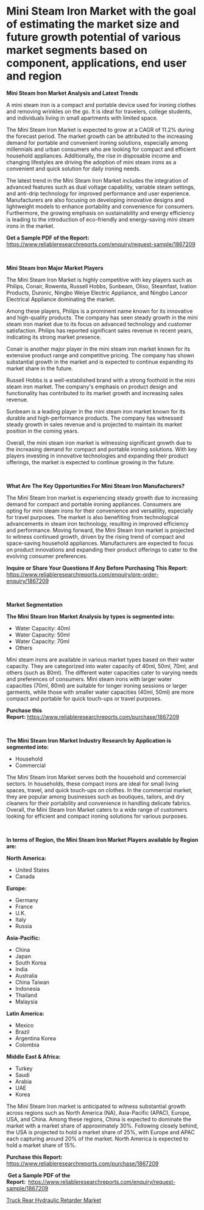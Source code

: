<p><h1>Mini Steam Iron Market with the goal of estimating the market size and future growth potential of various market segments based on component, applications, end user and region</h1></p><p><strong>Mini Steam Iron Market Analysis and Latest Trends</strong></p>
<p><p>A mini steam iron is a compact and portable device used for ironing clothes and removing wrinkles on the go. It is ideal for travelers, college students, and individuals living in small apartments with limited space.</p><p>The Mini Steam Iron Market is expected to grow at a CAGR of 11.2% during the forecast period. The market growth can be attributed to the increasing demand for portable and convenient ironing solutions, especially among millennials and urban consumers who are looking for compact and efficient household appliances. Additionally, the rise in disposable income and changing lifestyles are driving the adoption of mini steam irons as a convenient and quick solution for daily ironing needs.</p><p>The latest trend in the Mini Steam Iron Market includes the integration of advanced features such as dual voltage capability, variable steam settings, and anti-drip technology for improved performance and user experience. Manufacturers are also focusing on developing innovative designs and lightweight models to enhance portability and convenience for consumers. Furthermore, the growing emphasis on sustainability and energy efficiency is leading to the introduction of eco-friendly and energy-saving mini steam irons in the market.</p></p>
<p><strong>Get a Sample PDF of the Report:&nbsp;</strong> <a href="https://www.reliableresearchreports.com/enquiry/request-sample/1867209">https://www.reliableresearchreports.com/enquiry/request-sample/1867209</a></p>
<p>&nbsp;</p>
<p><strong>Mini Steam Iron Major Market Players</strong></p>
<p><p>The Mini Steam Iron Market is highly competitive with key players such as Philips, Conair, Rowenta, Russell Hobbs, Sunbeam, Oliso, Steamfast, Ivation Products, Duronic, Ningbo Weiye Electric Appliance, and Ningbo Lancor Electrical Appliance dominating the market. </p><p>Among these players, Philips is a prominent name known for its innovative and high-quality products. The company has seen steady growth in the mini steam iron market due to its focus on advanced technology and customer satisfaction. Philips has reported significant sales revenue in recent years, indicating its strong market presence.</p><p>Conair is another major player in the mini steam iron market known for its extensive product range and competitive pricing. The company has shown substantial growth in the market and is expected to continue expanding its market share in the future.</p><p>Russell Hobbs is a well-established brand with a strong foothold in the mini steam iron market. The company's emphasis on product design and functionality has contributed to its market growth and increasing sales revenue.</p><p>Sunbeam is a leading player in the mini steam iron market known for its durable and high-performance products. The company has witnessed steady growth in sales revenue and is projected to maintain its market position in the coming years.</p><p>Overall, the mini steam iron market is witnessing significant growth due to the increasing demand for compact and portable ironing solutions. With key players investing in innovative technologies and expanding their product offerings, the market is expected to continue growing in the future.</p></p>
<p>&nbsp;</p>
<p><strong>What Are The Key Opportunities For Mini Steam Iron Manufacturers?</strong></p>
<p><p>The Mini Steam Iron market is experiencing steady growth due to increasing demand for compact and portable ironing appliances. Consumers are opting for mini steam irons for their convenience and versatility, especially for travel purposes. The market is also benefiting from technological advancements in steam iron technology, resulting in improved efficiency and performance. Moving forward, the Mini Steam Iron market is projected to witness continued growth, driven by the rising trend of compact and space-saving household appliances. Manufacturers are expected to focus on product innovations and expanding their product offerings to cater to the evolving consumer preferences.</p></p>
<p><strong>Inquire or Share Your Questions If Any Before Purchasing This Report:</strong> <a href="https://www.reliableresearchreports.com/enquiry/pre-order-enquiry/1867209">https://www.reliableresearchreports.com/enquiry/pre-order-enquiry/1867209</a></p>
<p>&nbsp;</p>
<p><strong>Market Segmentation</strong></p>
<p><strong>The Mini Steam Iron Market Analysis by types is segmented into:</strong></p>
<p><ul><li>Water Capacity: 40ml</li><li>Water Capacity: 50ml</li><li>Water Capacity: 70ml</li><li>Others</li></ul></p>
<p><p>Mini steam irons are available in various market types based on their water capacity. They are categorized into water capacity of 40ml, 50ml, 70ml, and others (such as 80ml). The different water capacities cater to varying needs and preferences of consumers. Mini steam irons with larger water capacities (70ml, 80ml) are suitable for longer ironing sessions or larger garments, while those with smaller water capacities (40ml, 50ml) are more compact and portable for quick touch-ups or travel purposes.</p></p>
<p><strong>Purchase this Report:&nbsp;</strong><a href="https://www.reliableresearchreports.com/purchase/1867209">https://www.reliableresearchreports.com/purchase/1867209</a></p>
<p>&nbsp;</p>
<p><strong>The Mini Steam Iron Market Industry Research by Application is segmented into:</strong></p>
<p><ul><li>Household</li><li>Commercial</li></ul></p>
<p><p>The Mini Steam Iron Market serves both the household and commercial sectors. In households, these compact irons are ideal for small living spaces, travel, and quick touch-ups on clothes. In the commercial market, they are popular among businesses such as boutiques, tailors, and dry cleaners for their portability and convenience in handling delicate fabrics. Overall, the Mini Steam Iron Market caters to a wide range of customers looking for efficient and compact ironing solutions for various purposes.</p></p>
<p>&nbsp;</p>
<p><strong>In terms of Region, the Mini Steam Iron Market Players available by Region are:</strong></p>
<p>
    <p> <strong> North America: </strong>
        <ul>
            <li>United States</li>
            <li>Canada</li>
        </ul>
        </p> 
    <p> <strong> Europe: </strong>
        <ul>
            <li>Germany</li>
            <li>France</li>
            <li>U.K.</li>
            <li>Italy</li>
            <li>Russia</li>
        </ul>
        </p> 
    <p> <strong> Asia-Pacific: </strong>
        <ul>
            <li>China</li>
            <li>Japan</li>
            <li>South Korea</li>
            <li>India</li>
            <li>Australia</li>
            <li>China Taiwan</li>
            <li>Indonesia</li>
            <li>Thailand</li>
            <li>Malaysia</li>
        </ul>
        </p> 
    <p> <strong> Latin America: </strong>
        <ul>
            <li>Mexico</li>
            <li>Brazil</li>
            <li>Argentina Korea</li>
            <li>Colombia</li>
        </ul>
        </p> 
    <p> <strong> Middle East & Africa: </strong>
        <ul>
            <li>Turkey</li>
            <li>Saudi</li>
            <li>Arabia</li>
            <li>UAE</li>
            <li>Korea</li>
        </ul>
    </p>
    </p>
<p><p>The Mini Steam Iron market is anticipated to witness substantial growth across regions such as North America (NA), Asia-Pacific (APAC), Europe, USA, and China. Among these regions, China is expected to dominate the market with a market share of approximately 30%. Following closely behind, the USA is projected to hold a market share of 25%, with Europe and APAC each capturing around 20% of the market. North America is expected to hold a market share of 15%.</p></p>
<p><strong>Purchase this Report: </strong><a href="https://www.reliableresearchreports.com/purchase/1867209">https://www.reliableresearchreports.com/purchase/1867209</a></p>
<p>&nbsp;<strong>Get a Sample PDF of the Report:&nbsp;&nbsp;</strong><a href="https://www.reliableresearchreports.com/enquiry/request-sample/1867209">https://www.reliableresearchreports.com/enquiry/request-sample/1867209</a></p>
<p><strong></strong></p>
<p><p><a href="https://acidic-farm-354.notion.site/Truck-Rear-Hydraulic-Retarder-Market-Challenges-Opportunities-and-Growth-Drivers-and-Major-Market-18abb55344e643d1806bee09d2304ed3">Truck Rear Hydraulic Retarder Market</a></p></p>